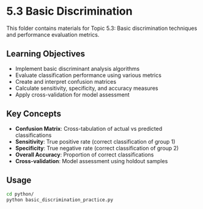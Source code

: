 # 5.3 Basic Discrimination

This folder contains materials for Topic 5.3: Basic discrimination techniques and performance evaluation metrics.

## Learning Objectives

- Implement basic discriminant analysis algorithms
- Evaluate classification performance using various metrics
- Create and interpret confusion matrices
- Calculate sensitivity, specificity, and accuracy measures
- Apply cross-validation for model assessment

## Key Concepts

- **Confusion Matrix**: Cross-tabulation of actual vs predicted classifications
- **Sensitivity**: True positive rate (correct classification of group 1)
- **Specificity**: True negative rate (correct classification of group 2)
- **Overall Accuracy**: Proportion of correct classifications
- **Cross-validation**: Model assessment using holdout samples

## Usage

```bash
cd python/
python basic_discrimination_practice.py
```
